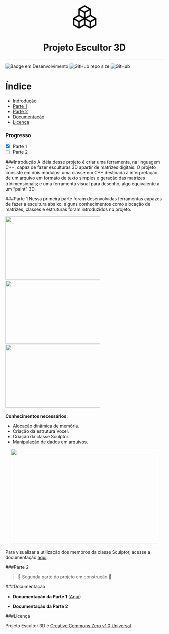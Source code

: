
<p align="center">
    <img width="75" height="75" src = "src/assets/readme/cube.png">
    
</p>
    <h1 align="center"> Projeto Escultor 3D </h1>


---

![Badge em Desenvolvimento](http://img.shields.io/static/v1?label=STATUS&message=EM%20DESENVOLVIMENTO&color=GREEN&style=for-the-badge)  ![GitHub repo size](https://img.shields.io/github/repo-size/franssoares/Projeto-Escultor-3D?style=for-the-badge)    ![GitHub](https://img.shields.io/github/license/Franssoares/Projeto-Escultor-3D?style=for-the-badge)

# Índice 

* [Indrodução](#introdução)
* [Parte 1](#parte-1)
* [Parte 2](#parte-2)
* [Documentação](#documentação)
* [Licença](#licença)

### Progresso

- [x] Parte 1
- [ ] Parte 2

###Introdução
A idéia desse projeto é criar uma ferramenta, na linguagem C++, capaz de fazer esculturas 3D apartir de matrizes digitais. O projeto consiste em dois módulos: uma classe em C++ destinada à interpretação de um arquivo em formato de texto simples e geração das matrizes tridimensionais; e uma ferramenta visual para desenho, algo equivalente a um "paint" 3D.

###Parte 1
Nessa primeira parte foram desenvolvidas ferramentas capazes de fazer a escultura abaixo, alguns conhecimentos como alocação de matrizes, classes e estruturas foram introduzidos no projeto.

<p align="center">
<div class="box">
    <img width="500" height="200" src="C:\Users\Frank\Desktop\Projeto_Escultor_3D\src\assets\readme\snapshot00.png"/>
<p\>    
</div>
<div class="box">
    <img width="500" height="200" src="C:\Users\Frank\Desktop\Projeto_Escultor_3D\src\assets\readme\snapshot01.png"/>    
</div>
<div class="box">
    <img width="500" height="200" src="C:\Users\Frank\Desktop\Projeto_Escultor_3D\src\assets\readme\snapshot02.png"/>    
</div>
<style>
div.box {
	width: 300px;
	display: inline-block;
}
</style>

**Conhecimentos necessários:**
- Alocação dinâmica de memória.
- Criação da estrutura Voxel.
- Criação da classe Sculptor.
- Manipulação de dados em arquivos.


<p align="center">
    <img width="470" height="300" src = "src/assets/readme/imagem.gif">
</p>

Para visualizar a utilização dos membros da classe Sculptor, acesse a documentação [aqui](#documentação).

###Parte 2

> :construction: Segunda parte do projeto em construção :construction:

###Documentação

* **Documentação da Parte 1** ([Aqui](https://franssoares.github.io/html/))

* **Documentação da Parte 2**

###Licença

Projeto Escultor 3D é [Creative Commons Zero v1.0 Universal](https://github.com/Franssoares/Projeto-Escultor-3D/blob/main/license).
